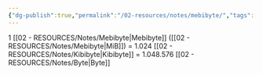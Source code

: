 ```yaml
---
{"dg-publish":true,"permalink":"/02-resources/notes/mebibyte/","tags":["mathe/binärzahlen"],"noteIcon":"","updated":"2025-03-24T09:10:01.000+01:00"}
---
```


1 [[02 - RESOURCES/Notes/Mebibyte\|Mebibyte]] ([[02 - RESOURCES/Notes/Mebibyte\|MiB]]) = 1.024 [[02 - RESOURCES/Notes/Kibibyte\|Kibibyte]] = 1.048.576 [[02 - RESOURCES/Notes/Byte\|Byte]]